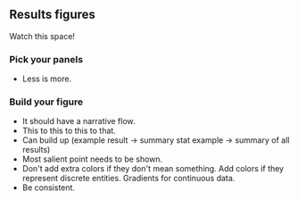 ## Results figures
Watch this space! 

### Pick your panels 
- Less is more. 

### Build your figure 
- It should have a narrative flow. 
- This to this to this to that. 
- Can build up (example result -> summary stat example -> summary of all results) 
- Most salient point needs to be shown. 
- Don't add extra colors if they don't mean something. Add colors if they represent discrete entities. Gradients for continuous data. 
- Be consistent.


